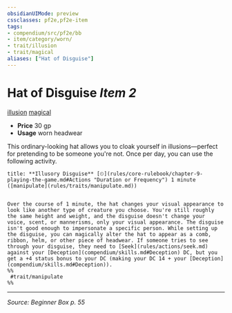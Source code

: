 ```yaml
---
obsidianUIMode: preview
cssclasses: pf2e,pf2e-item
tags:
- compendium/src/pf2e/bb
- item/category/worn/
- trait/illusion
- trait/magical
aliases: ["Hat of Disguise"]
---
```

# Hat of Disguise *Item 2*  
[illusion](rules/traits/illusion.md "Illusion School Trait")  [magical](rules/traits/magical.md "Magical Item Trait")  

- **Price** 30 gp
- **Usage** worn headwear

This ordinary-looking hat allows you to cloak yourself in illusions—perfect for pretending to be someone you're not. Once per day, you can use the following activity.

```ad-embed-ability
title: **Illusory Disguise** [⏲](rules/core-rulebook/chapter-9-playing-the-game.md#Actions "Duration or Frequency") 1 minute ([manipulate](rules/traits/manipulate.md))


Over the course of 1 minute, the hat changes your visual appearance to look like another type of creature you choose. You're still roughly the same height and weight, and the disguise doesn't change your voice, scent, or mannerisms, only your visual appearance. The disguise isn't good enough to impersonate a specific person. While setting up the disguise, you can magically alter the hat to appear as a comb, ribbon, helm, or other piece of headwear. If someone tries to see through your disguise, they need to [Seek](rules/actions/seek.md) against your [Deception](compendium/skills.md#Deception) DC, but you get a +4 status bonus to your DC (making your DC 14 + your [Deception](compendium/skills.md#Deception)).  
%%
 #trait/manipulate 
%%
```


---
*Source: Beginner Box p. 55*